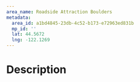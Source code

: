```yaml
---
area_name: Roadside Attraction Boulders
metadata:
  area_id: a1bd4845-23db-4c52-b173-e72963ed831b
  mp_id: ''
  lat: 44.5672
  lng: -122.1269
---
```

# Description
